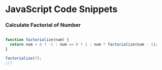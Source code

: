 # JavaScript Code Snippets

### Calculate Factorial of Number
```javascript

function factorialize(num) {
  return num < 0 ? -1 : num == 0 ? 1 : num * factorialize(num - 1);
}

factorialize(7);
//7

```
